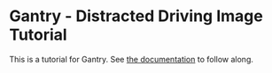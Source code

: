 # Gantry - Distracted Driving Image Tutorial

This is a tutorial for Gantry. See [the documentation](https://docs.gantry.io/docs/llm-tutorial) to follow along.
